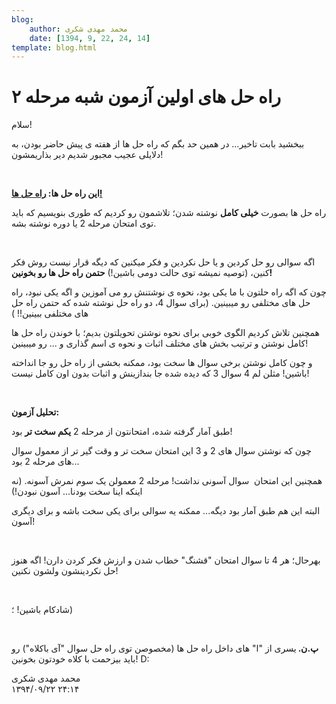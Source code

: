 ```yaml
---
blog:
    author: محمد مهدی شکری
    date: [1394, 9, 22, 24, 14]
template: blog.html
---
```

# راه حل های اولین آزمون شبه مرحله ۲

<div class="cnt">
<p>سلام!</p>
<p>ببخشید بابت تاخیر... در همین حد بگم که راه حل ها از هفته ی پیش حاضر بودن، به دلایلی عجیب مجبور شدیم دیر بذاریمشون!</p>
<p><b><br/></b></p>
<p class="MsoNormal"><b>این راه حل ها: <a href="http://bayanbox.ir/info/8449694185034488846/theory-1-Sols" target="_blank">راه حل ها!</a></b></p>
<p class="MsoNormal">راه حل ها بصورت <b>خیلی
کامل</b> نوشته شدن؛ تلاشمون رو کردیم که طوری بنویسیم که باید توی امتحان مرحله 2 یا دوره نوشته بشه.</p>
<p></p>
<p></p>
<p class="MsoNormal"> </p>
<p class="MsoNormal">اگه سوالی رو حل کردین و
یا حل نکردین و فکر میکنین که دیگه قرار نیست روش فکر کنین، (توصیه نمیشه توی حالت
دومی باشین!) <b>حتمن راه حل ها رو بخونین</b><b>! </b></p>
<p></p>
<p></p>
<p class="MsoNormal">چون که اگه راه حلتون با
ما یکی بود، نحوه ی نوشتنش رو می آموزین و اگه یکی نبود، راه حل های مختلفی رو
میبینین. (برای سوال 4، دو راه حل نوشته شده که حتمن راه حل های مختلفی ببینین!! )</p>
<p></p>
<p></p>
<p class="MsoNormal">همچنین تلاش کردیم الگوی
خوبی برای نحوه نوشتن تحویلتون بدیم؛ با خوندن راه حل ها کامل نوشتن و ترتیب بخش
های مختلف اثبات و نحوه ی اسم گذاری و ... رو میبینین!</p>
<p></p>
<p></p>
<p class="MsoNormal">و چون کامل نوشتن برخی
سوال ها سخت بود، ممکنه بخشی از راه حل رو جا انداخته باشین! مثلن لم 4 سوال 3 که دیده
شده جا بندازینش و اثبات بدون اون کامل نیست!</p>
<p></p>
<p></p>
<p class="MsoNormal"> </p>
<p class="MsoNormal"><b>تحلیل آزمون</b><b>:</b></p>
<p class="MsoNormal">طبق آمار گرفته شده،
امتحانتون از مرحله 2 <b>یکم سخت تر</b> بود!</p>
<p></p>
<p></p>
<p class="MsoNormal">چون که نوشتن سوال های 2
و 3 این امتحان سخت تر و وقت گیر تر از معمول سوال های مرحله 2 بود...</p>
<p></p>
<p></p>
<p class="MsoNormal">همچنین این امتحان  سوال آسونی نداشت! مرحله 2 معمولن یک سوم نمرش آسونه. (نه اینکه اینا سخت بودنا... آسون نبودن!)</p>
<p class="MsoNormal">البته این هم طبق آمار
بود دیگه... ممکنه یه سوالی برای یکی سخت باشه و برای دیگری آسون!</p>
<p></p>
<p></p>
<p class="MsoNormal"> </p>
<p class="MsoNormal">بهرحال؛ هر 4 تا سوال
امتحان "قشنگ" خطاب شدن و ارزش فکر کردن دارن! اگه هنوز حل نکردینشون
ولشون نکنین!</p>
<p></p>
<p></p>
<p class="MsoNormal"> </p>
<p class="MsoNormal">شادکام باشین! ؛)</p>
<p class="MsoNormal"><br/></p>

<p class="MsoNormal"><b>پ.ن. </b>یسری از "ا" های داخل راه حل ها (مخصوصن توی راه حل سوال "آی باکلاه") رو باید بیزحمت با کلاه خودتون بخونین! D:</p>
</div>

<div class="blog-info">
    <div class="blog-author">محمد مهدی شکری</div>
    <div class="blog-date">۱۳۹۴/۰۹/۲۲ ۲۴:۱۴</div>
</div>

